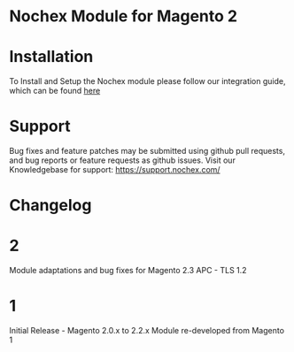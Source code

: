 Nochex Module for Magento 2
============

Installation
============
To Install and Setup the Nochex module please follow our integration guide, which can be found <a href="https://support.nochex.com/kb/faq.php?id=143">here</a>

Support
=====================
Bug fixes and feature patches may be submitted using github pull requests, and bug reports or feature requests as github issues.
Visit our Knowledgebase for support: https://support.nochex.com/ 

Changelog
=====================

2
===

Module adaptations and bug fixes for Magento 2.3
APC - TLS 1.2

1 
===

Initial Release - Magento 2.0.x to 2.2.x
Module re-developed from Magento 1 
